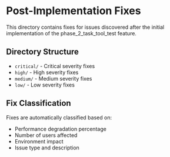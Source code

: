 # Post-Implementation Fixes

This directory contains fixes for issues discovered after the initial implementation of the phase_2_task_tool_test feature.

## Directory Structure
- `critical/` - Critical severity fixes
- `high/` - High severity fixes  
- `medium/` - Medium severity fixes
- `low/` - Low severity fixes

## Fix Classification
Fixes are automatically classified based on:
- Performance degradation percentage
- Number of users affected
- Environment impact
- Issue type and description